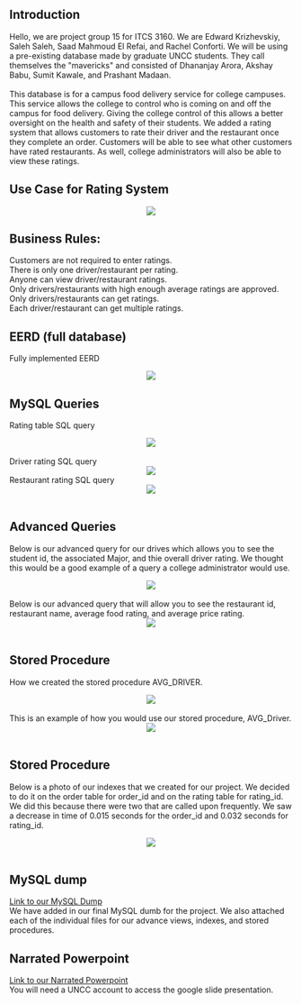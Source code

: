 ## Introduction
Hello, we are project group 15 for ITCS 3160. We are Edward Krizhevskiy, Saleh Saleh, Saad Mahmoud El Refai, and Rachel Conforti. We will be using a pre-existing database made by graduate UNCC students. 
They call themselves the "mavericks" and consisted of Dhananjay Arora, Akshay Babu, Sumit Kawale, and Prashant Madaan. <br><br>
This database is for a campus food delivery service for college campuses. This service allows the college to control who is coming on and off the campus for food delivery. 
Giving the college control of this allows a better oversight on the health and safety of their students. We added a rating system that allows customers to rate their driver and the restaurant once they complete an order. 
Customers will be able to see what other customers have rated restaurants. As well, college administrators will also be able to view these ratings.  

## Use Case for Rating System
<center><img src="https://github.com/ekrizhe/ITCS-3160-Project/blob/main/img/UseCase.png"></center>

## Business Rules:
Customers are not required to enter ratings. <br>
There is only one driver/restaurant per rating. <br>
Anyone can view driver/restaurant ratings. <br>
Only drivers/restaurants with high enough average ratings are approved. <br> 
Only drivers/restaurants can get ratings. <br>
Each driver/restaurant can get multiple ratings. <br>

## EERD (full database)
Fully implemented EERD<br>
<center><img src="https://github.com/ekrizhe/ITCS-3160-Project-Group-15/blob/main/img/EERD2.png"></center>

## MySQL Queries
Rating table SQL query
<center><img src="https://github.com/ekrizhe/ITCS-3160-Project-Group-15/blob/main/img/rating_table.png"></center><br>
Driver rating SQL query
<center><img src="https://github.com/ekrizhe/ITCS-3160-Project-Group-15/blob/main/img/driver_rating.png"></center>
Restaurant rating SQL query
<center><img src="https://github.com/ekrizhe/ITCS-3160-Project-Group-15/blob/main/img/rest_rating.png"></center><br>

## Advanced Queries
Below is our advanced query for our drives which allows you to see the student id, the associated Major, and thie overall driver rating. 
We thought this would be a good example of a query a college administrator would use.<br>
<center><img src="https://github.com/ekrizhe/ITCS-3160-Project-Group-15/blob/main/img/AdvDriverQuery.PNG"></center><br>
Below is our advanced query that will allow you to see the restaurant id, restaurant name, average food rating, and average price rating.
<center><img src="https://github.com/ekrizhe/ITCS-3160-Project-Group-15/blob/main/img/AdvRestQuery.PNG"></center><br>

## Stored Procedure
How we created the stored procedure AVG_DRIVER.
<center><img src="https://github.com/ekrizhe/ITCS-3160-Project-Group-15/blob/main/img/sp2.png"></center><br>
This is an example of how you would use our stored procedure, AVG_Driver.
<center><img src="https://github.com/ekrizhe/ITCS-3160-Project-Group-15/blob/main/img/storedprocedure.png"></center><br>

## Stored Procedure
Below is a photo of our indexes that we created for our project. We decided to do it on the order table for order_id and on the rating table for rating_id. 
We did this because there were two that are called upon frequently. We saw a decrease in time of 0.015 seconds for the order_id and 0.032 seconds for rating_id.
<center><img src="https://github.com/ekrizhe/ITCS-3160-Project-Group-15/blob/main/img/Index.png"></center><br>

## MySQL dump
[Link to our MySQL Dump](https://github.com/ekrizhe/ITCS-3160-Project-Group-15/tree/main/MySQL%20dump)
<br> We have added in our final MySQL dumb for the project. We also attached each of the individual files for our advance views, indexes, and stored procedures.

## Narrated Powerpoint
[Link to our Narrated Powerpoint](https://docs.google.com/presentation/d/1UlTVPGTwOB8Jk-NrQOpl6-Cu8n_tc-YwrRJV3KWdzKU/edit?usp=sharing)
<br> You will need a UNCC account to access the google slide presentation. 

